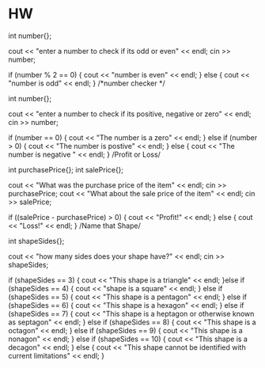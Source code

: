 # HW
int number{};

cout << "enter a number to check if its odd or even" << endl;
cin >> number;

if (number % 2 == 0) {
	cout << "number is even" << endl;
}
else {
	cout << "number is odd" << endl;
}
/*number checker */

int number{};

cout << "enter a number to check if its positive, negative or zero" << endl;
cin >> number;

if (number == 0) {
	cout << "The number is a zero" << endl;
}
else if (number > 0) {
	cout << "The number is postive" << endl;
}
else {
	cout << "The number is negative " << endl;
}
/Profit or Loss/

int purchasePrice{};
int salePrice{};

cout << "What was the purchase price of the item" << endl;
cin >> purchasePrice;
cout << "What about the sale price of the item" << endl;
cin >> salePrice;

if ((salePrice - purchasePrice) > 0) {
	cout << "Profit!" << endl;
}
else {
	cout << "Loss!" << endl;
}
/Name that Shape/

int shapeSides{};

cout << "how many sides does your shape have?" << endl;
cin >> shapeSides;

if (shapeSides == 3) {
	cout << "This shape is a triangle" << endl;
}else if (shapeSides == 4) {
	cout << "shape is a square" << endl;
}
else if (shapeSides == 5) {
	cout << "This shape is a pentagon" << endl;
}
else if (shapeSides == 6) {
	cout << "This shape is a hexagon" << endl;
}
else if (shapeSides == 7) {
	cout << "This shape is a heptagon or otherwise known as septagon" << endl;
}
else if (shapeSides == 8) {
	cout << "This shape is a octagon" << endl;
}
else if (shapeSides == 9) {
	cout << "This shape is a nonagon" << endl;
}
else if (shapeSides == 10) {
	cout << "This shape is a decagon" << endl;
}
else {
	cout << "This shape  cannot be identified with current limitations" << endl;
}
